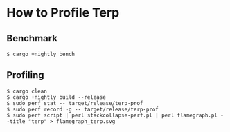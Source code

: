 # How to Profile Terp

## Benchmark

```
$ cargo +nightly bench
```

## Profiling

```
$ cargo clean
$ cargo +nightly build --release
$ sudo perf stat -- target/release/terp-prof
$ sudo perf record -g -- target/release/terp-prof
$ sudo perf script | perl stackcollapse-perf.pl | perl flamegraph.pl --title "terp" > flamegraph_terp.svg
```
